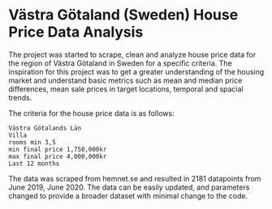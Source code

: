 # Västra Götaland (Sweden) House Price Data Analysis

The project was started to scrape, clean and analyze house price data for the region of Västra Götaland in Sweden for a specific criteria. The inspiration for this project was to get a greater understanding of the housing market and understand basic metrics such as mean and median price differences, mean sale prices in target locations, temporal and spacial trends.

The criteria for the house price data is as follows:

    Västra Götalands Län
    Villa
    rooms min 3,5
    min final price 1,750,000kr
    max final price 4,000,000kr
    Last 12 months

The data was scraped from hemnet.se and resulted in 2181 datapoints from June 2019, June 2020. The data can be easily updated, and parameters changed to provide a broader dataset with minimal change to the code.
